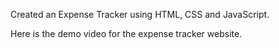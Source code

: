 Created an Expense Tracker using HTML, CSS and JavaScript.


Here is the demo video for the expense tracker website.


